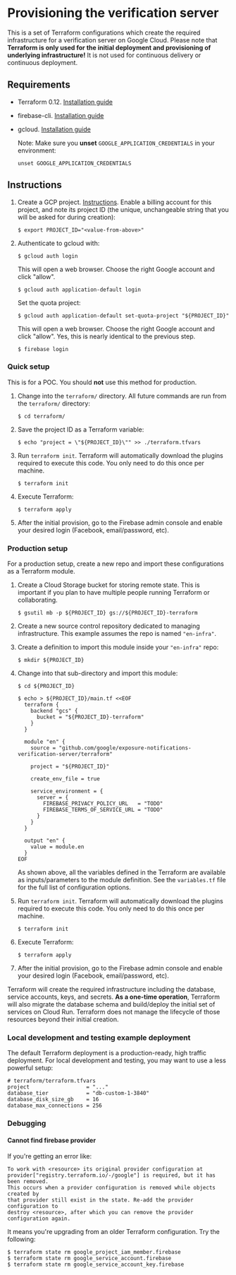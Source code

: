 # Provisioning the verification server

This is a set of Terraform configurations which create the required
infrastructure for a verification server on Google Cloud. Please note that
**Terraform is only used for the initial deployment and provisioning of
underlying infrastructure!** It is not used for continuous delivery or
continuous deployment.

## Requirements

- Terraform 0.12. [Installation guide](https://www.terraform.io/downloads.html)

- firebase-cli. [Installation guide](https://firebase.google.com/docs/cli)

- gcloud. [Installation guide](https://cloud.google.com/sdk/install)

    Note: Make sure you **unset** `GOOGLE_APPLICATION_CREDENTIALS` in your
    environment:

    ```text
    unset GOOGLE_APPLICATION_CREDENTIALS
    ```

## Instructions

1.  Create a GCP project.
    [Instructions](https://cloud.google.com/resource-manager/docs/creating-managing-projects).
    Enable a billing account for this project, and note its project ID (the
    unique, unchangeable string that you will be asked for during creation):

    ```text
    $ export PROJECT_ID="<value-from-above>"
    ```

1.  Authenticate to gcloud with:

    ```text
    $ gcloud auth login
    ```

    This will open a web browser. Choose the right Google account and click
    "allow".

    ```text
    $ gcloud auth application-default login
    ```

    Set the quota project:

    ```text
    $ gcloud auth application-default set-quota-project "${PROJECT_ID}"
    ```

    This will open a web browser. Choose the right Google account and click
    "allow". Yes, this is nearly identical to the previous step.

    ```text
    $ firebase login
    ```

### Quick setup

This is for a POC. You should **not** use this method for production.

1.  Change into the `terraform/` directory. All future commands are run from the
    `terraform/` directory:

    ```text
    $ cd terraform/
    ```

1.  Save the project ID as a Terraform variable:

    ```text
    $ echo "project = \"${PROJECT_ID}\"" >> ./terraform.tfvars
    ```

1.  Run `terraform init`. Terraform will automatically download the plugins
    required to execute this code. You only need to do this once per machine.

    ```text
    $ terraform init
    ```

1.  Execute Terraform:

    ```text
    $ terraform apply
    ```

1.  After the initial provision, go to the Firebase admin console and enable
    your desired login (Facebook, email/password, etc).

### Production setup

For a production setup, create a new repo and import these configurations as a
Terraform module.

1.  Create a Cloud Storage bucket for storing remote state. This is important if
    you plan to have multiple people running Terraform or collaborating.

    ```text
    $ gsutil mb -p ${PROJECT_ID} gs://${PROJECT_ID}-terraform
    ```

1.  Create a new source control repository dedicated to managing infrastructure.
    This example assumes the repo is named `"en-infra"`.

1.  Create a definition to import this module inside your `"en-infra"` repo:

    ```text
    $ mkdir ${PROJECT_ID}
    ```

1.  Change into that sub-directory and import this module:

    ```text
    $ cd ${PROJECT_ID}
    ```

    ```text
    $ echo > ${PROJECT_ID}/main.tf <<EOF
      terraform {
        backend "gcs" {
          bucket = "${PROJECT_ID}-terraform"
        }
      }

      module "en" {
        source = "github.com/google/exposure-notifications-verification-server/terraform"

        project = "${PROJECT_ID}"

        create_env_file = true

        service_environment = {
          server = {
            FIREBASE_PRIVACY_POLICY_URL   = "TODO"
            FIREBASE_TERMS_OF_SERVICE_URL = "TODO"
          }
        }
      }

      output "en" {
        value = module.en
      }
    EOF
    ```

    As shown above, all the variables defined in the Terraform are available as
    inputs/parameters to the module definition. See the `variables.tf` file for
    the full list of configuration options.

1.  Run `terraform init`. Terraform will automatically download the plugins
    required to execute this code. You only need to do this once per machine.

    ```text
    $ terraform init
    ```

1.  Execute Terraform:

    ```text
    $ terraform apply
    ```

1.  After the initial provision, go to the Firebase admin console and enable
    your desired login (Facebook, email/password, etc).

Terraform will create the required infrastructure including the database,
service accounts, keys, and secrets. **As a one-time operation**, Terraform will
also migrate the database schema and build/deploy the initial set of services on
Cloud Run. Terraform does not manage the lifecycle of those resources beyond
their initial creation.

### Local development and testing example deployment

The default Terraform deployment is a production-ready, high traffic deployment.
For local development and testing, you may want to use a less powerful setup:

```hcl
# terraform/terraform.tfvars
project                  = "..."
database_tier            = "db-custom-1-3840"
database_disk_size_gb    = 16
database_max_connections = 256
```


### Debugging

#### Cannot find firebase provider

If you're getting an error like:

```text
To work with <resource> its original provider configuration at
provider["registry.terraform.io/-/google"] is required, but it has been removed.
This occurs when a provider configuration is removed while objects created by
that provider still exist in the state. Re-add the provider configuration to
destroy <resource>, after which you can remove the provider configuration again.
```

It means you're upgrading from an older Terraform configuration. Try the following:

```text
$ terraform state rm google_project_iam_member.firebase
$ terraform state rm google_service_account.firebase
$ terraform state rm google_service_account_key.firebase
```
